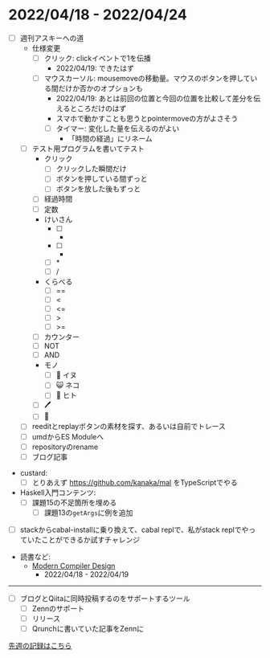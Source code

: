 # 2022/04/18 - 2022/04/24

- [ ] 週刊アスキーへの道
    - 仕様変更
        - [ ] クリック: clickイベントで1を伝播
            - 2022/04/19: できたはず
        - [ ] マウスカーソル: mousemoveの移動量。マウスのボタンを押している間だけか否かのオプションも
            - 2022/04/19: あとは前回の位置と今回の位置を比較して差分を伝えるところだけのはず
            - スマホで動かすことも思うとpointermoveの方がよさそう
            - [ ] タイマー: 変化した量を伝えるのがよい
                - 「時間の経過」にリネーム
    - [ ] テスト用プログラムを書いてテスト
        - クリック
            - [ ] クリックした瞬間だけ
            - [ ] ボタンを押している間ずっと
            - [ ] ボタンを放した後もずっと
        - [ ] 経過時間
        - [ ] 定数
        - けいさん
            - [ ] +
            - [ ] -
            - [ ] \*
            - [ ] /
        - くらべる
            - [ ] ==
            - [ ] \<
            - [ ] \<=
            - [ ] \>
            - [ ] \>=
        - [ ] カウンター
        - [ ] NOT
        - [ ] AND
        - モノ
            - [ ] 🐶 イヌ
            - [ ] 😺 ネコ
            - [ ] 🙂 ヒト
        - [ ] 🖊
        - [ ] 🔁
    - [ ] reeditとreplayボタンの素材を探す、あるいは自前でトレース
    - [ ] umdからES Moduleへ
    - [ ] repositoryのrename
    - [ ] ブログ記事
- custard:
    - [ ] とりあえず <https://github.com/kanaka/mal> をTypeScriptでやる
- Haskell入門コンテンツ:
    - [ ] 課題15の不足箇所を埋める
        - [ ] 課題13の`getArgs`に例を追加
- [ ] stackからcabal-installに乗り換えて、cabal replで、私がstack replでやっていたことができるか試すチャレンジ
- 読書など:
    - [Modern Compiler Design](https://www.springer.com/jp/book/9781461446989)
        - 2022/04/18 - 2022/04/19


------

- [ ] ブログとQiitaに同時投稿するのをサポートするツール
    - [ ] Zennのサポート
    - [ ] リリース
    - [ ] Qrunchに書いていた記事をZennに

[先週の記録はこちら](https://github.com/igrep/daily-commits/blob/1ac7edadb641fe841c020eff62f16d91f6e3de65/yesterday.md)
